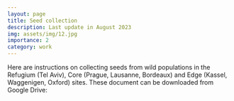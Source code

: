 ```yaml
---
layout: page
title: Seed collection 
description: Last update in August 2023
img: assets/img/12.jpg
importance: 2
category: work
---
```


Here are instructions on collecting seeds from wild populations in the Refugium (Tel Aviv), Core (Prague, Lausanne, Bordeaux) and Edge (Kassel, Waggenigen, Oxford) sites. These document can be downloaded from Google Drive:



